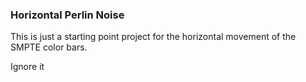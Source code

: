 ### Horizontal Perlin Noise
This is just a starting point project for the horizontal movement of the SMPTE color bars.

Ignore it
